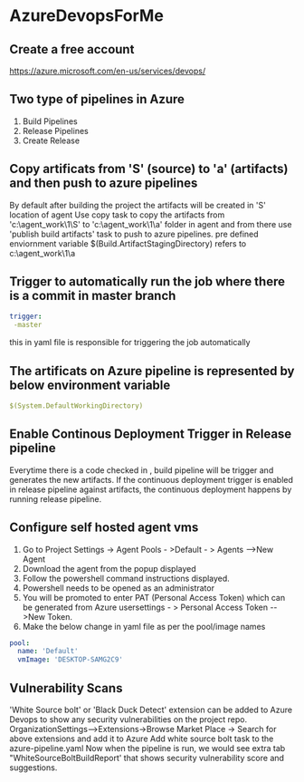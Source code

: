 # AzureDevopsForMe
## Create a free account 
https://azure.microsoft.com/en-us/services/devops/
## Two type of pipelines in Azure
1. Build Pipelines
2. Release Pipelines
3. Create Release
## Copy artificats from 'S' (source) to 'a' (artifacts) and then push to azure pipelines
By default after building the project the artifacts will be created in 'S' location of agent
Use copy task to copy the artifacts from 'c:\agent_work\1\S' to 'c:\agent_work\1\a' folder in agent and from there use 'publish build artifacts' task to push to azure pipelines.
pre defined enviornment variable $(Build.ArtifactStagingDirectory) refers to c:\agent_work\1\a
## Trigger to automatically run the job where there is a commit in master branch
```yaml
trigger:
 -master
```
this in yaml file is responsible for triggering the job automatically

## The artificats on Azure pipeline is represented by below environment variable
```yaml
$(System.DefaultWorkingDirectory)
```

## Enable Continous Deployment Trigger in Release pipeline
Everytime there is a code checked in , build pipeline will be trigger and generates the new artifacts.
If the continuous deployment trigger is enabled in release pipeline against artifacts, the continuous deployment happens by running release pipeline.

## Configure self hosted agent vms
1. Go to Project Settings -> Agent Pools - >Default - > Agents -->New Agent
2. Download the agent from the popup displayed
3. Follow the powershell command instructions displayed.
4. Powershell needs to be opened as an administrator
5. You will be promoted to enter PAT (Personal Access Token) which can be generated from Azure usersettings - > Personal Access Token -->New Token.
5. Make the below change in yaml file as per the pool/image names
```yml
pool:
  name: 'Default'
  vmImage: 'DESKTOP-SAMG2C9'
```

## Vulnerability Scans
'White Source bolt' or 'Black Duck Detect' extension can be added to Azure Devops to show any security vulnerabilities on the project repo.
OrganizationSettings-->Extensions->Browse Market Place -> Search for above extensions and add it to Azure
Add white source bolt task to the azure-pipeline.yaml
Now when the pipeline is run, we would see extra tab "WhiteSourceBoltBuildReport' that shows security vulnerability score and suggestions.
